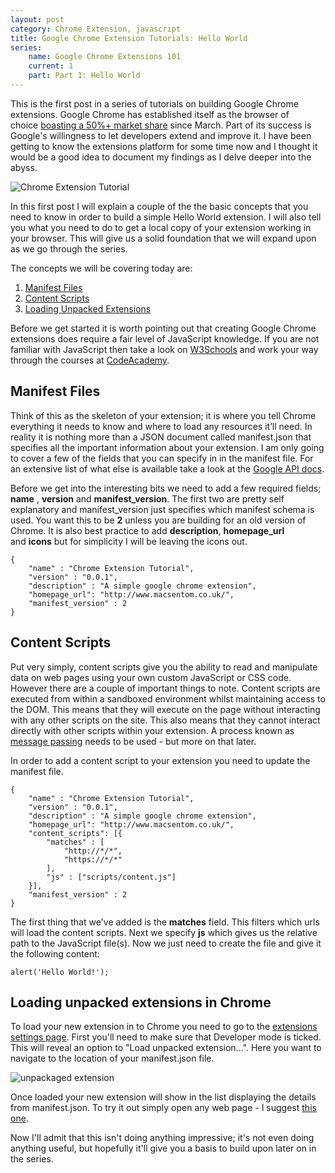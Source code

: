 ```yaml
---
layout: post
category: Chrome Extension, javascript
title: Google Chrome Extension Tutorials: Hello World
series: 
	name: Google Chrome Extensions 101
    current: 1
    part: Part 1: Hello World
---
```


This is the first post in a series of tutorials on building Google Chrome extensions. Google Chrome has established itself as the browser of choice [boasting a 50%+ market share][2] since March. Part of its success is Google's willingness to let developers extend and improve it. I have been getting to know the extensions platform for some time now and I thought it would be a good idea to document my findings as I delve deeper into the abyss.

![Chrome Extension Tutorial][1]

In this first post I will explain a couple of the the basic concepts that you need to know in order to build a simple Hello World extension. I will also tell you what you need to do to get a local copy of your extension working in your browser. This will give us a solid foundation that we will expand upon as we go through the series.

<!--excerpt-->

The concepts we will be covering today are:

1.  [Manifest Files](#manifest)
2.  [Content Scripts](#contentscripts)
3.  [Loading Unpacked Extensions](#unpackedextensions)

Before we get started it is worth pointing out that creating Google Chrome extensions does require a fair level of JavaScript knowledge. If you are not familiar with JavaScript then take a look on [W3Schools][3] and work your way through the courses at [CodeAcademy][4].

<h2 id="manifest">Manifest Files</h2>

Think of this as the skeleton of your extension; it is where you tell Chrome everything it needs to know and where to load any resources it’ll need. In reality it is nothing more than a JSON document called manifest.json that specifies all the important information about your extension. I am only going to cover a few of the fields that you can specify in in the manifest file. For an extensive list of what else is available take a look at the [Google API docs][5].

Before we get into the interesting bits we need to add a few required fields; **name** , **version** and **manifest_version**. The first two are pretty self explanatory and manifest_version just specifies which manifest schema is used. You want this to be **2** unless you are building for an old version of Chrome. It is also best practice to add **description**, **homepage_url** and **icons** but for simplicity I will be leaving the icons out.

	{
		"name" : "Chrome Extension Tutorial",
		"version" : "0.0.1",
		"description" : "A simple google chrome extension",
		"homepage_url": "http://www.macsentom.co.uk/",
		"manifest_version" : 2
	}

<h2 id="contentscripts">Content Scripts</h2>

Put very simply, content scripts give you the ability to read and manipulate data on web pages using your own custom JavaScript or CSS code. However there are a couple of important things to note. Content scripts are executed from within a sandboxed environment whilst maintaining access to the DOM. This means that they will execute on the page without interacting with any other scripts on the site. This also means that they cannot interact directly with other scripts within your extension. A process known as [message passing][6] needs to be used - but more on that later. 

In order to add a content script to your extension you need to update the manifest file.

	{
		"name" : "Chrome Extension Tutorial",
		"version" : "0.0.1",
		"description" : "A simple google chrome extension",
		"homepage_url": "http://www.macsentom.co.uk/",
		"content_scripts": [{
			"matches" : [
				"http://*/*",
				"https://*/*"
			],
			"js" : ["scripts/content.js"]
		}],
		"manifest_version" : 2
	}

The first thing that we've added is the **matches** field. This filters which urls will load the content scripts. Next we specify **js** which gives us the relative path to the JavaScript file(s). Now we just need to create the file and give it the following content:

	alert('Hello World!');

<h2 id="unpackedextensions">Loading unpacked extensions in Chrome</h2>

To load your new extension in to Chrome you need to go to the [extensions settings page][7]. First you'll need to make sure that Developer mode is ticked. This will reveal an option to "Load unpacked extension...". Here you want to navigate to the location of your manifest.json file.

![unpackaged extension][8]

Once loaded your new extension will show in the list displaying the details from manifest.json. To try it out simply open any web page - I suggest [this one][9].

Now I'll admit that this isn't doing anything impressive; it's not even doing anything useful, but hopefully it'll give you a basis to build upon later on in the series.

   [1]: /../images/Browser-War1.jpg
   [2]: http://www.w3schools.com/browsers/browsers_stats.asp (w3schools browser stats)
   [3]: http://www.w3schools.com/js/ (w3schools)
   [4]: http://www.codecademy.com/ (Code Academy)
   [5]: https://developer.chrome.com/extensions/ (manifest.html)
   [6]: https://developer.chrome.com/extensions/messaging.html (Message Passing)
   [7]: chrome://extensions/ (extensions)
   [8]: /../images/unpackaged-extension.png
   [9]: http://www.macsentom.co.uk "Macs Dickinson"